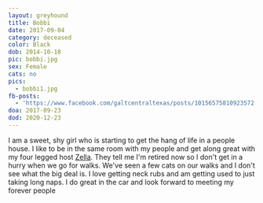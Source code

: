 ```yaml
---
layout: greyhound
title: Bobbi
date: 2017-09-04
category: deceased
color: Black
dob: 2014-10-18
pic: bobbi.jpg
sex: Female
cats: no
pics:
  - bobbi1.jpg
fb-posts:
  - 'https://www.facebook.com/galtcentraltexas/posts/10156575810923572:0'
doa: 2017-09-23
dod: 2020-12-23
---
```


I am a sweet, shy girl who is starting to get the hang of life in a people house. I like to be in the same room with my people and get along great with my four legged host [Zella](/greyhounds/zella/). They tell me I'm retired now so I don't get in a hurry when we go for walks. We've seen a few cats on our walks and I don't see what the big deal is. I love getting neck rubs and am getting used to just taking long naps. I do great in the car and look forward to meeting my forever people

